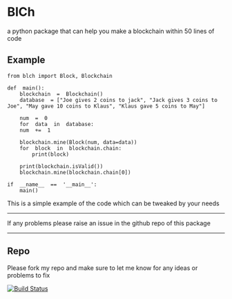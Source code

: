 # BlCh
a python package that can help you make a blockchain within 50 lines of code

## Example
```python=
from blch import Block, Blockchain

def  main():
	blockchain  =  Blockchain()
	database  = ["Joe gives 2 coins to jack", "Jack gives 3 coins to Joe", "May gave 10 coins to Klaus", "Klaus gave 5 coins to May"]
	
	num  =  0
	for  data  in  database:
	num  +=  1
	
	blockchain.mine(Block(num, data=data))
	for  block  in  blockchain.chain:
		print(block)

	print(blockchain.isValid())
	blockchain.mine(blockchain.chain[0])

if  __name__  ==  '__main__':
	main()
```
This is a simple example of the code which can be tweaked by your needs

---
If any problems please raise an issue in the github repo of this package

---


## Repo
Please fork my repo and make sure to let me know for any ideas or problems to fix

[![Build Status](https://img.shields.io/github/forks/lofibot-22/blch?color=yellow&label=Fork%20my%20repo&logo=github&logoColor=yellow&style=for-the-badge)](https://github.com/lofibot-22/blch/fork)
